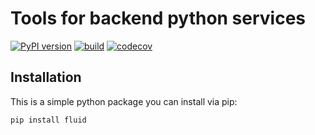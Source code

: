 # Tools for backend python services

[![PyPI version](https://badge.fury.io/py/metablock.svg)](https://badge.fury.io/py/metablock)
[![build](https://github.com/quantmind/fluid/workflows/build/badge.svg)](https://github.com/quantmind/fluid/actions?query=workflow%3Abuild)
[![codecov](https://codecov.io/gh/quantmind/fluid/branch/master/graph/badge.svg?token=81oWUoyEVp)](https://codecov.io/gh/quantmind/fluid)

## Installation

This is a simple python package you can install via pip:

```
pip install fluid
```
